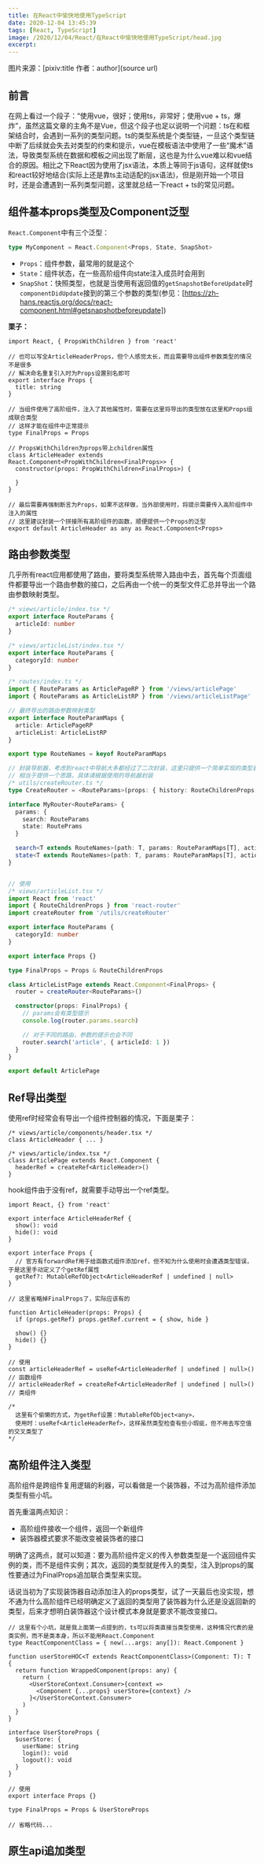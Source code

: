 ```yaml
---
title: 在React中愉快地使用TypeScript
date: 2020-12-04 13:45:39
tags: [React, TypeScript]
image: /2020/12/04/React/在React中愉快地使用TypeScript/head.jpg
excerpt: 
---
```


图片来源：[pixiv:title 作者：author](source url)

## 前言

在网上看过一个段子：“使用vue，很好；使用ts，非常好；使用vue + ts，爆炸”，虽然这篇文章的主角不是Vue，但这个段子也足以说明一个问题：ts在和框架结合时，会遇到一系列的类型问题。ts的类型系统是个类型链，一旦这个类型链中断了后续就会失去对类型的约束和提示，vue在模板语法中使用了一些“魔术”语法，导致类型系统在数据和模板之间出现了断层，这也是为什么vue难以和vue结合的原因。相比之下React因为使用了jsx语法，本质上等同于js语句，这样就使ts和react较好地结合(实际上还是靠ts主动适配的jsx语法)，但是刚开始一个项目时，还是会遭遇到一系列类型问题，这里就总结一下react + ts的常见问题。

## 组件基本props类型及Component泛型

`React.Component`中有三个泛型：
``` ts
type MyComponent = React.Component<Props, State, SnapShot>
```

* `Props`：组件参数，最常用的就是这个
* `State`：组件状态，在一些高阶组件向state注入成员时会用到
* `SnapShot`：快照类型，也就是当使用有返回值的`getSnapshotBeforeUpdate`时`componentDidUpdate`接到的第三个参数的类型(参见：[https://zh-hans.reactjs.org/docs/react-component.html#getsnapshotbeforeupdate])

**栗子：**

``` tsx
import React, { PropsWithChildren } from 'react'

// 也可以写全ArticleHeaderProps，但个人感觉太长，而且需要导出组件参数类型的情况不是很多
// 解决命名重复引入时为Props设置别名即可
export interface Props {
  title: string
} 

// 当组件使用了高阶组件，注入了其他属性时，需要在这里将导出的类型放在这里和Props组成联合类型
// 这样才能在组件中正常提示
type FinalProps = Props

// PropsWithChildren为props带上children属性
class ArticleHeader extends React.Component<PropWithChildren<FinalProps>> {
  constructor(props: PropWithChildren<FinalProps>) {

  }
}

// 最后需要再强制断言为Props，如果不这样做，当外部使用时，将提示需要传入高阶组件中注入的属性
// 这里建议封装一个拼接所有高阶组件的函数，顺便提供一个Props的泛型
export default ArticleHeader as any as React.Component<Props>
```
## 路由参数类型

几乎所有react应用都使用了路由，要将类型系统带入路由中去，首先每个页面组件都要导出一个路由参数的接口，之后再由一个统一的类型文件汇总并导出一个路由参数映射类型。

``` ts
/* views/article/index.tsx */
export interface RouteParams {
  articleId: number
}

/* views/articleList/index.tsx */
export interface RouteParams {
  categoryId: number
}

/* routes/index.ts */
import { RouteParams as ArticlePageRP } from '/views/articlePage'
import { RouteParams as ArticleListRP } from '/views/articleListPage'

// 最终导出的路由参数映射类型
export interface RouteParamMaps {
  article: ArticlePageRP
  articleList: ArticleListRP
}

export type RouteNames = keyof RouteParamMaps

// 封装导航器，考虑到react中导航大多都经过了二次封装，这里只提供一个简单实现的类型表示(基于react-router-dom@5)
// 相当于提供一个思路，具体请根据使用的导航器封装
/* utils/createRouter.ts */
type CreateRouter = <RouteParams>(props: { history: RouteChildrenProps['history'] }) => MyRouter<RouteParams>

interface MyRouter<RouteParams> {
  params: {
    search: RouteParams
    state: RoutePrams
  }

  search<T extends RouteNames>(path: T, params: RouteParamMaps[T], action?: 'push' | 'replace')
  state<T extends RouteNames>(path: T, params: RouteParamMaps[T], action?: 'push' | 'replace')
}


// 使用
/* views/articleList.tsx */
import React from 'react'
import { RouteChildrenProps } from 'react-router'
import createRouter from '/utils/createRouter'

export interface RouteParams {
  categoryId: number
}

export interface Props {} 

type FinalProps = Props & RouteChildrenProps

class ArticleListPage extends React.Component<FinalProps> {
  router = createRouter<RouteParams>()

  constructor(props: FinalProps) {
    // params会有类型提示
    console.log(router.params.search)

    // 对于不同的路由，参数的提示也会不同
    router.search('article', { articleId: 1 })
  }
}

export default ArticlePage
```

## Ref导出类型

使用ref时经常会有导出一个组件控制器的情况，下面是栗子：

``` tsx
/* views/article/components/header.tsx */
class ArticleHeader { ... }

/* views/article/index.tsx */
class ArticlePage extends React.Component {
  headerRef = createRef<ArticleHeader>()
}
```

hook组件由于没有ref，就需要手动导出一个ref类型。

``` tsx
import React, {} from 'react'

export interface ArticleHeaderRef {
  show(): void
  hide(): void
}

export interface Props {
  // 官方有forwardRef用于给函数式组件添加ref，但不知为什么使用时会遭遇类型错误，于是这里手动定义了个getRef属性
  getRef?: MutableRefObject<ArticleHeaderRef | undefined | null>
}

// 这里省略掉FinalProps了，实际应该有的

function ArticleHeader(props: Props) {
  if (props.getRef) props.getRef.current = { show, hide }

  show() {}
  hide() {}
}

// 使用
const articleHeaderRef = useRef<ArticleHeaderRef | undefined | null>() // 函数组件
// articleHeaderRef = createRef<ArticleHeaderRef | undefined | null>() // 类组件

/*
  这里有个偷懒的方式，为getRef设置：MutableRefObject<any>，
  使用时：useRef<ArticleHeaderRef>，这样虽然类型检查有些小瑕疵，但不用去写空值的交叉类型了
*/
```
## 高阶组件注入类型

高阶组件是跨组件复用逻辑的利器，可以看做是一个装饰器，不过为高阶组件添加类型有些小坑。

首先重温两点知识：
* 高阶组件接收一个组件，返回一个新组件
* 装饰器模式要求不能改变被装饰者的接口

明确了这两点，就可以知道：要为高阶组件定义的传入参数类型是一个返回组件实例的类，而不是组件实例；其次，返回的类型就是传入的类型，注入到props的属性要通过为FinalProps追加联合类型来实现。

话说当初为了实现装饰器自动添加注入的props类型，试了一天最后也没实现，想不通为什么高阶组件已经明确定义了返回的类型用了装饰器为什么还是没返回新的类型，后来才想明白装饰器这个设计模式本身就是要求不能改变接口。

``` tsx
// 这里有个小坑，就是我上面第一点提到的，ts可以将类直接当类型使用，这种情况代表的是类实例，而不是类本身，所以不能用React.Component
type ReactComponentClass = { new(...args: any[]): React.Component }

function userStoreHOC<T extends ReactComponentClass>(Component: T): T {
  return function WrappedComponent(props: any) {
    return (
      <UserStoreContext.Consumer>{context =>
        <Component {...props} userStore={context} />
      }</UserStoreContext.Consumer>
    )
  }
}

interface UserStoreProps {
  $userStore: {
    userName: string
    login(): void
    logout(): void
  }
}

// 使用
export interface Props {}

type FinalProps = Props & UserStoreProps

// 省略代码...
```

## 原生api追加类型